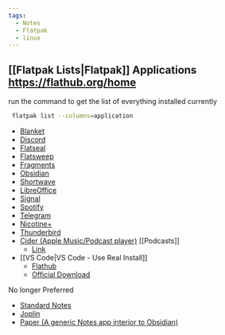 ```yaml
---
tags:
  - Notes
  - Flatpak
  - linux
---
```

## [[Flatpak Lists|Flatpak]] Applications https://flathub.org/home

run the command to get the list of everything installed currently
```bash
 flatpak list --columns=application
```


- [Blanket](https://flathub.org/apps/com.rafaelmardojai.Blanket)
- [Discord](https://flathub.org/apps/com.discordapp.Discord)
- [Flatseal](https://flathub.org/apps/com.github.tchx84.Flatseal)
- [Flatsweep](https://flathub.org/apps/io.github.giantpinkrobots.flatsweep)
- [Fragments](https://flathub.org/apps/de.haeckerfelix.Fragments)
- [Obsidian](https://flathub.org/apps/md.obsidian.Obsidian)
- [Shortwave](https://flathub.org/apps/de.haeckerfelix.Shortwave)
- [LibreOffice](https://flathub.org/apps/org.libreoffice.LibreOffice)
- [Signal](https://flathub.org/apps/org.signal.Signal)
- [Spotify](https://flathub.org/apps/com.spotify.Client)
- [Telegram](https://flathub.org/apps/org.telegram.desktop)
- [Nicotine+](https://flathub.org/apps/org.nicotine_plus.Nicotine)
- [Thunderbird](https://flathub.org/apps/org.mozilla.Thunderbird)
- [Cider (Apple Music/Podcast player)](https://flathub.org/apps/sh.cider.Cider)
 [[Podcasts]]
	- [Link](https://flathub.org/apps/org.gnome.Podcasts)
- [[VS Code|VS Code - Use Real Install]]
	- [Flathub](https://flathub.org/apps/com.visualstudio.code)
	- [Official Download](https://code.visualstudio.com/download)

No longer Preferred
- [Standard Notes](https://flathub.org/apps/org.standardnotes.standardnotes)
- [Joplin](https://flathub.org/apps/net.cozic.joplin_desktop)
- [Paper (A generic Notes app interior to Obsidian)](https://flathub.org/apps/io.posidon.Paper)


